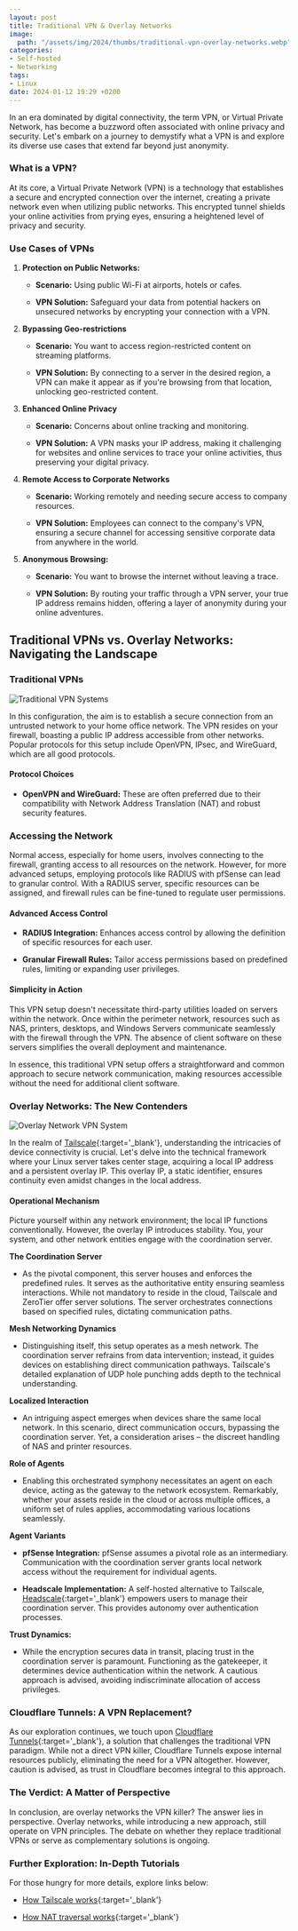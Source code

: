 ```yaml
---
layout: post
title: Traditional VPN & Overlay Networks
image:
  path: "/assets/img/2024/thumbs/traditional-vpn-overlay-networks.webp"
categories:
- Self-hosted
- Networking
tags:
- Linux
date: 2024-01-12 19:29 +0200
---
```

In an era dominated by digital connectivity, the term VPN, or Virtual Private Network, has become a buzzword often associated with online privacy and security. Let's embark on a journey to demystify what a VPN is and explore its diverse use cases that extend far beyond just anonymity.

### **What is a VPN?**

At its core, a Virtual Private Network (VPN) is a technology that establishes a secure and encrypted connection over the internet, creating a private network even when utilizing public networks. This encrypted tunnel shields your online activities from prying eyes, ensuring a heightened level of privacy and security.

### **Use Cases of VPNs**

1. **Protection on Public Networks:**

   - **Scenario:** Using public Wi-Fi at airports, hotels or cafes.

   - **VPN Solution:** Safeguard your data from potential hackers on unsecured networks by encrypting your connection with a VPN.

2. **Bypassing Geo-restrictions**

   - **Scenario:** You want to access region-restricted content on streaming platforms.

   - **VPN Solution:** By connecting to a server in the desired region, a VPN can make it appear as if you're browsing from that location, unlocking geo-restricted content.

3. **Enhanced Online Privacy**

   - **Scenario:** Concerns about online tracking and monitoring.

   - **VPN Solution:** A VPN masks your IP address, making it challenging for websites and online services to trace your online activities, thus preserving your digital privacy.

4. **Remote Access to Corporate Networks**

   - **Scenario:** Working remotely and needing secure access to company resources.

   - **VPN Solution:** Employees can connect to the company's VPN, ensuring a secure channel for accessing sensitive corporate data from anywhere in the world.

5. **Anonymous Browsing:**

   - **Scenario:** You want to browse the internet without leaving a trace.

   - **VPN Solution:** By routing your traffic through a VPN server, your true IP address remains hidden, offering a layer of anonymity during your online adventures.

## Traditional VPNs vs. Overlay Networks: Navigating the Landscape

### Traditional VPNs

![Traditional VPN Systems](/assets/img/2024/posts/traditional-vpn-architecture.webp)

In this configuration, the aim is to establish a secure connection from an untrusted network to your home office network. The VPN resides on your firewall, boasting a public IP address accessible from other networks. Popular protocols for this setup include OpenVPN, IPsec, and WireGuard, which are all good protocols.

#### **Protocol Choices**

- **OpenVPN and WireGuard:** These are often preferred due to their compatibility with Network Address Translation (NAT) and robust security features.

### **Accessing the Network**

Normal access, especially for home users, involves connecting to the firewall, granting access to all resources on the network. However, for more advanced setups, employing protocols like RADIUS with pfSense can lead to granular control. With a RADIUS server, specific resources can be assigned, and firewall rules can be fine-tuned to regulate user permissions.

#### **Advanced Access Control**

- **RADIUS Integration:** Enhances access control by allowing the definition of specific resources for each user.

- **Granular Firewall Rules:** Tailor access permissions based on predefined rules, limiting or expanding user privileges.

#### **Simplicity in Action**

This VPN setup doesn't necessitate third-party utilities loaded on servers within the network. Once within the perimeter network, resources such as NAS, printers, desktops, and Windows Servers communicate seamlessly with the firewall through the VPN. The absence of client software on these servers simplifies the overall deployment and maintenance.

In essence, this traditional VPN setup offers a straightforward and common approach to secure network communication, making resources accessible without the need for additional client software.

### **Overlay Networks: The New Contenders**

![Overlay Network VPN System](/assets/img/2024/posts/overlay-vpn-architecture.webp)

In the realm of [Tailscale](https://tailscale.com/){:target='_blank'}, understanding the intricacies of device connectivity is crucial. Let's delve into the technical framework where your Linux server takes center stage, acquiring a local IP address and a persistent overlay IP. This overlay IP, a static identifier, ensures continuity even amidst changes in the local address.

#### **Operational Mechanism**

Picture yourself within any network environment; the local IP functions conventionally. However, the overlay IP introduces stability. You, your system, and other network entities engage with the coordination server.

**The Coordination Server**

- As the pivotal component, this server houses and enforces the predefined rules. It serves as the authoritative entity ensuring seamless interactions. While not mandatory to reside in the cloud, Tailscale and ZeroTier offer server solutions. The server orchestrates connections based on specified rules, dictating communication paths.

**Mesh Networking Dynamics**

- Distinguishing itself, this setup operates as a mesh network. The coordination server refrains from data intervention; instead, it guides devices on establishing direct communication pathways. Tailscale's detailed explanation of UDP hole punching adds depth to the technical understanding.

**Localized Interaction**

- An intriguing aspect emerges when devices share the same local network. In this scenario, direct communication occurs, bypassing the coordination server. Yet, a consideration arises – the discreet handling of NAS and printer resources.

**Role of Agents**

- Enabling this orchestrated symphony necessitates an agent on each device, acting as the gateway to the network ecosystem. Remarkably, whether your assets reside in the cloud or across multiple offices, a uniform set of rules applies, accommodating various locations seamlessly.

**Agent Variants**

- **pfSense Integration:** pfSense assumes a pivotal role as an intermediary. Communication with the coordination server grants local network access without the requirement for individual agents.

- **Headscale Implementation:** A self-hosted alternative to Tailscale, [Headscale](https://headscale.net/){:target='_blank'} empowers users to manage their coordination server. This provides autonomy over authentication processes.

**Trust Dynamics:**

- While the encryption secures data in transit, placing trust in the coordination server is paramount. Functioning as the gatekeeper, it determines device authentication within the network. A cautious approach is advised, avoiding indiscriminate allocation of access privileges.

### **Cloudflare Tunnels: A VPN Replacement?**

As our exploration continues, we touch upon [Cloudflare Tunnels](https://www.cloudflare.com/products/tunnel/){:target='_blank'}, a solution that challenges the traditional VPN paradigm. While not a direct VPN killer, Cloudflare Tunnels expose internal resources publicly, eliminating the need for a VPN altogether. However, caution is advised, as trust in Cloudflare becomes integral to this approach.

### **The Verdict: A Matter of Perspective**

In conclusion, are overlay networks the VPN killer? The answer lies in perspective. Overlay networks, while introducing a new approach, still operate on VPN principles. The debate on whether they replace traditional VPNs or serve as complementary solutions is ongoing.

### **Further Exploration: In-Depth Tutorials**

For those hungry for more details, explore links below:

- [How Tailscale works](https://tailscale.com/blog/how-tailscale-works){:target='_blank'}

- [How NAT traversal works](https://tailscale.com/blog/how-nat-traversal-works){:target='_blank'}
